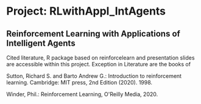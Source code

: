 # Project: RLwithAppl_IntAgents

## Reinforcement Learning with Applications of Intelligent Agents
Cited literature, R package based on reinforcelearn and presentation slides are accessible within this project.
Exception in Literature are the books of

Sutton, Richard S. and Barto Andrew G.: Introduction to reinforcement learning. Cambridge: MIT press, 2nd Edition (2020). 1998.

Winder, Phil.: Reinforcement Learning, O'Reilly Media, 2020.
